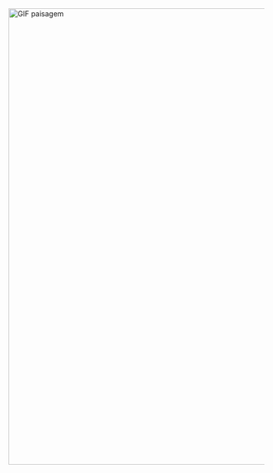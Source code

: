 <img src="https://github.com/pedropopov/pedropopov/raw/main/salteador.gif" alt="GIF paisagem" style="width: 900px; height: auto;"/>
